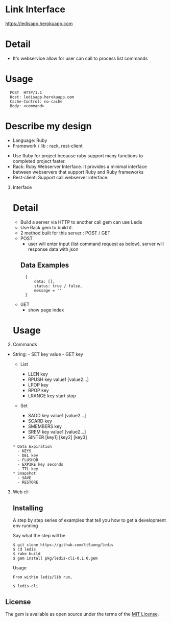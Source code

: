 # Link Interface
https://ledisapp.herokuapp.com
# Detail 
   - It's webservice allow for user can call to process list commands 
# Usage
      POST  HTTP/1.1
      Host: ledisapp.herokuapp.com
      Cache-Control: no-cache
      Body: <command>
      
 
# Describe my design
* Language: Ruby
* Framework / lib : rack, rest-client

- Use Ruby for project because ruby support many functions to completed project faster. 
- Rack: Ruby Webserver Interface. It provides a minimal interface between webservers that support Ruby and Ruby frameworks
- Rest-client: Support call webserver interface.
1. Interface
    # Detail
    - Build a server via HTTP to another call gem can use Ledis
    - Use Rack gem to build it.
    - 2 method built for this server : POST / GET
    * POST
        - user will enter input (list command request as below), server will response data with json 
        ## Data Examples
            {
                data: [],
                status: true / false, 
                message = ''
            }
    * GET
        - show page index
    # Usage
2. Commands
* String: 
        - SET key value
        - GET key
    * List
        - LLEN key
        - RPUSH key value1 [value2...]
        - LPOP key
        - RPOP key
        - LRANGE key start stop
        
     * Set
        - SADD key value1 [value2...]
        - SCARD key
        - SMEMBERS key
        - SREM key value1 [value2...]
        - SINTER [key1] [key2] [key3]
        
      * Data Expiration
        - KEYS
        - DEL key
        - FLUSHDB
        - EXPIRE key seconds
        - TTL key
      * Snapshot
        - SAVE
        - RESTORE
        
 
3. Web cli

   ## Installing
   
   A step by step series of examples that tell you how to get a development env running
   
   Say what the step will be
   ```
   $ git clone https://github.com/ttSuong/ledis
   $ cd ledis
   $ rake build
   $ gem install pkg/ledis-cli-0.1.0.gem
   ```
   Usage
   ```
   From within ledis/lib run,
   
   $ ledis-cli
   ```
    
## License

The gem is available as open source under the terms of the [MIT License](http://opensource.org/licenses/MIT).

